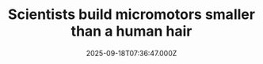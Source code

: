 ---
title: "Scientists build micromotors smaller than a human hair"
date: 2025-09-18T07:36:47.000Z
category: Health
externalLink: "https://www.sciencedaily.com/releases/2025/09/250918025025.htm"
image: ""
excerpt: "Using laser light instead of traditional mechanics, researchers have built micro-gears that can spin, shift direction, and even power tiny machines. These breakthroughs could soon lead to revolutionary medical tools working at the scale of cells.…"
---